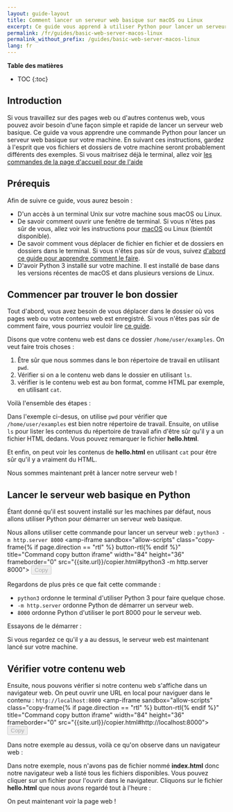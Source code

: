 ```yaml
---
layout: guide-layout
title: Comment lancer un serveur web basique sur macOS ou Linux
excerpt: Ce guide vous apprend à utiliser Python pour lancer un serveur web basique à partir de n'importe quel dossier sur votre machine sous macOS ou Linux.
permalink: /fr/guides/basic-web-server-macos-linux
permalink_without_prefix: /guides/basic-web-server-macos-linux
lang: fr
---
```


**Table des matières**

* TOC
{:toc}

## Introduction

Si vous travaillez sur des pages web ou d'autres contenus web, vous pouvez avoir besoin d'une façon simple et rapide de lancer un serveur web basique. Ce guide va vous apprendre une commande Python pour lancer un serveur web basique sur votre machine. En suivant ces instructions, gardez à l'esprit que vos fichiers et dossiers de votre machine seront probablement différents des exemples. Si vous maitrisez déjà le terminal, allez voir [les commandes de la page d'accueil pour de l'aide](/)

## Prérequis

Afin de suivre ce guide, vous aurez besoin :

* D'un accès à un terminal Unix sur votre machine sous macOS ou Linux.
* De savoir comment ouvrir une fenêtre de terminal. Si vous n'êtes pas sûr de vous, allez voir les instructions pour [macOS](open-terminal-macos) ou Linux (bientôt disponible).
* De savoir comment vous déplacer de fichier en fichier et de dossiers en dossiers dans le terminal. Si vous n'êtes pas sûr de vous, suivez [d'abord ce guide pour apprendre comment le faire](navigate-terminal).
* D'avoir Python 3 installé sur votre machine. Il est installé de base dans les versions récentes de macOS et dans plusieurs versions de Linux.

## Commencer par trouver le bon dossier

Tout d'abord, vous avez besoin de vous déplacer dans le dossier où vos pages web ou votre contenu web est enregistré. Si vous n'êtes pas sûr de comment faire, vous pourriez vouloir lire [ce guide](navigate-terminal).

Disons que votre contenu web est dans ce dossier `/home/user/examples`. On veut faire trois choses :

1. Être sûr que nous sommes dans le bon répertoire de travail en utilisant `pwd`.
2. Vérifier si on a le contenu web dans le dossier en utilisant `ls`.
3. vérifier is le contenu web est au bon format, comme HTML par exemple, en utilisant `cat`.

Voilà l'ensemble des étapes :

<div class="center guideimages">
  <amp-anim src="/assets/guides/basic-web-server-macos-linux/checking-web-content-en.gif" width="665" height="387" alt="Navigating and checking web content" layout="responsive"></amp-anim>
</div>

Dans l'exemple ci-desus, on utilise `pwd` pour vérifier que `/home/user/examples` est bien notre répertoire de travail. Ensuite, on utilise `ls` pour lister les contenus du répertoire de travail afin d'être sûr qu'il y a un fichier HTML dedans. Vous pouvez remarquer le fichier **hello.html**.

Et enfin, on peut voir les contenus de **hello.html** en utilisant `cat` pour être sûr qu'il y a vraiment du HTML.

Nous sommes maintenant prêt à lancer notre serveur web !

## Lancer le serveur web basique en Python

Étant donné qu'il est souvent installé sur les machines par défaut, nous allons utiliser Python pour démarrer un serveur web basique.

Nous allons utiliser cette commande pour lancer un serveur web : `python3 -m http.server 8000` <amp-iframe sandbox="allow-scripts"
  class="copy-frame{% if page.direction == "rtl" %} button-rtl{% endif %}"
  title="Command copy button iframe"
  width="84"
  height="36"
  frameborder="0"
  src="{{site.url}}/copier.html#python3 -m http.server 8000">
  <button class="pure-button button-large button-primary"
    placeholder
    disabled>Copy</button>
</amp-iframe>

Regardons de plus près ce que fait cette commande :

* `python3` ordonne le terminal d'utiliser Python 3 pour faire quelque chose.
* `-m http.server` ordonne Python de démarrer un serveur web.
* `8000` ordonne Python d'utiliser le port 8000 pour le serveur web.

Essayons de le démarrer :

<div class="center guideimages">
  <amp-anim src="/assets/guides/basic-web-server-macos-linux/start-python-http-server-en.gif" width="665" height="387" alt="Start Python web server" layout="responsive"></amp-anim>
</div>

Si vous regardez ce qu'il y a au dessus, le serveur web est maintenant lancé sur votre machine.


## Vérifier votre contenu web

Ensuite, nous pouvons vérifier si notre contenu web s'affiche dans un navigateur web. On peut ouvrir une URL en local pour naviguer dans le contenu : `http://localhost:8000` <amp-iframe sandbox="allow-scripts"
  class="copy-frame{% if page.direction == "rtl" %} button-rtl{% endif %}"
  title="Command copy button iframe"
  width="84"
  height="36"
  frameborder="0"
  src="{{site.url}}/copier.html#http://localhost:8000">
  <button class="pure-button button-large button-primary"
    placeholder
    disabled>Copy</button>
</amp-iframe>

Dans notre exemple au dessus, voilà ce qu'on observe dans un navigateur web : 

<div class="center guideimages">
  <amp-img src="/assets/guides/basic-web-server-macos-linux/directory-listing-en.png" width="665" height="387" alt="Directory listing in the web browser" layout="responsive"></amp-img>
</div>

Dans notre exemple, nous n'avons pas de fichier nommé **index.html** donc notre navigateur web a listé tous les fichiers disponibles. Vous pouvez cliquer sur un fichier pour l'ouvrir dans le navigateur. Cliquons sur le fichier **hello.html** que nous avons regardé tout à l'heure : 

<div class="center guideimages">
  <amp-img src="/assets/guides/basic-web-server-macos-linux/hello-world-page-en.png" width="665" height="387" alt="Hello world page" layout="responsive"></amp-img>
</div>

On peut maintenant voir la page web !
